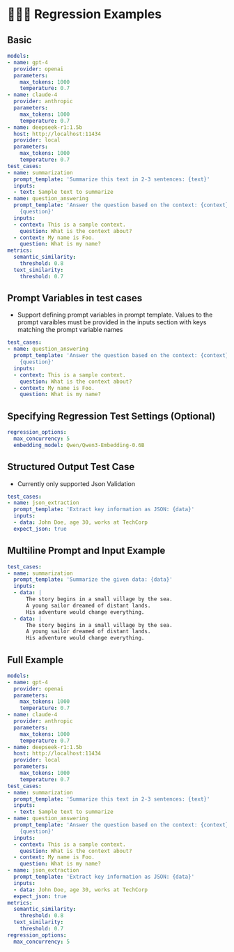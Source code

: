 # 🧪🧪🧪 Regression Examples

## Basic

```yaml
models:
- name: gpt-4
  provider: openai
  parameters:
    max_tokens: 1000
    temperature: 0.7
- name: claude-4
  provider: anthropic
  parameters:
    max_tokens: 1000
    temperature: 0.7
- name: deepseek-r1:1.5b
  host: http://localhost:11434
  provider: local
  parameters:
    max_tokens: 1000
    temperature: 0.7
test_cases:
- name: summarization
  prompt_template: 'Summarize this text in 2-3 sentences: {text}'
  inputs:
  - text: Sample text to summarize
- name: question_answering
  prompt_template: 'Answer the question based on the context: {context} Question:
    {question}'
  inputs:
  - context: This is a sample context.
    question: What is the context about?
  - context: My name is Foo.
    question: What is my name?
metrics:
  semantic_similarity:
    threshold: 0.8
  text_similarity:
    threshold: 0.7
```

## Prompt Variables in test cases
* Support defining prompt variables in prompt template. Values to the prompt varaibles must be provided in the inputs section with keys matching the prompt variable names
```yaml
test_cases:
- name: question_answering
  prompt_template: 'Answer the question based on the context: {context} Question:
    {question}'
  inputs:
  - context: This is a sample context.
    question: What is the context about?
  - context: My name is Foo.
    question: What is my name?
```

## Specifying Regression Test Settings (Optional)
```yaml
regression_options:
  max_concurrency: 5
  embedding_model: Qwen/Qwen3-Embedding-0.6B
```

## Structured Output Test Case
* Currently only supported Json Validation
```yaml
test_cases:
- name: json_extraction
  prompt_template: 'Extract key information as JSON: {data}'
  inputs:
  - data: John Doe, age 30, works at TechCorp
  expect_json: true
``` 

## Multiline Prompt and Input Example

```yaml
test_cases:
- name: summarization
  prompt_template: 'Summarize the given data: {data}'
  inputs:
  - data: |
      The story begins in a small village by the sea.
      A young sailor dreamed of distant lands.
      His adventure would change everything.
  - data: |
      The story begins in a small village by the sea.
      A young sailor dreamed of distant lands.
      His adventure would change everything.
```

## Full Example
```yaml
models:
- name: gpt-4
  provider: openai
  parameters:
    max_tokens: 1000
    temperature: 0.7
- name: claude-4
  provider: anthropic
  parameters:
    max_tokens: 1000
    temperature: 0.7
- name: deepseek-r1:1.5b
  host: http://localhost:11434
  provider: local
  parameters:
    max_tokens: 1000
    temperature: 0.7
test_cases:
- name: summarization
  prompt_template: 'Summarize this text in 2-3 sentences: {text}'
  inputs:
  - text: Sample text to summarize
- name: question_answering
  prompt_template: 'Answer the question based on the context: {context} Question:
    {question}'
  inputs:
  - context: This is a sample context.
    question: What is the context about?
  - context: My name is Foo.
    question: What is my name?
- name: json_extraction
  prompt_template: 'Extract key information as JSON: {data}'
  inputs:
  - data: John Doe, age 30, works at TechCorp
  expect_json: true
metrics:
  semantic_similarity:
    threshold: 0.8
  text_similarity:
    threshold: 0.7
regression_options:
  max_concurrency: 5
```
